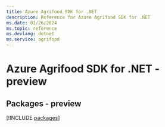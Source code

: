 ```yaml
---
title: Azure Agrifood SDK for .NET
description: Reference for Azure Agrifood SDK for .NET
ms.date: 01/26/2024
ms.topic: reference
ms.devlang: dotnet
ms.service: agrifood
---
```

# Azure Agrifood SDK for .NET - preview
## Packages - preview
[!INCLUDE [packages](agrifood-index.md)]